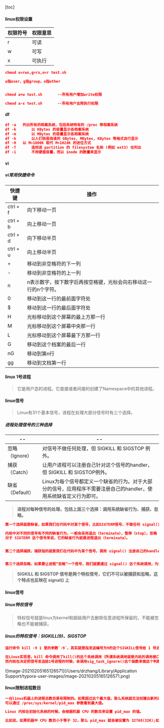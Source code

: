 [toc]

#### linux权限设置
|权限符号|权限意思|
|--|--|
|r|可读|
|w|可写|
|x|可执行|
```json
chmod u=rwx,g=rx,o=r test.sh

u指user，g指group，o指other


chmod a+w test.sh		--所有用户增加write权限

chmod a-x test.sh		--所有用户去除执行权限
```


#### df
```json
df -a 	列出所有的档案系统，包括系统特有的 /proc 等档案系统
df -k		以 KBytes 的容量显示各档案系统
df -m		以 MBytes 的容量显示各档案系统
df -h		以人们较易阅读的 GBytes, MBytes, KBytes 等格式自行显示
df -H 	以 M=1000K 取代 M=1024K 的进位方式
df -T		连同该 partition 的 filesystem 名称 (例如 ext3) 也列出
df -i		不用硬盘容量，而以 inode 的数量来显示
```


#### vi
##### vi常用快捷命令
| 快捷键 | 操作|
| --| --|
| ctrl + f | 向下移动一页 |
|ctrl + b | 向上移动一页|
|ctrl + d | 向下移动半页|
|ctrl + u | 向上移动半页|
| +  | 移动到非空格符的下一列|
|- | 移动到非空格符的上一列|
| n<space> | n表示数字，按下数字后再按空格键，光标会向右移动这一行的n个字符。|
| 0 | 移动到这一行的最前面字符处|
| $ | 移动到这一行的最后面字符处 |
| H | 光标移动到这个屏幕的最上方那一行 |
| M | 光标移动到这个屏幕中央那一行 |
| L |  光标移动到这个屏幕最下方那一行 |
|G | 移动到这个档案的最后一行 |
| nG | 移动到第n行 |
| gg | 移动到文档第一行 |







#### linux 1号进程

> 它是用户态的进程。它直接或者间接的创建了Namespace中的其他进程。

#### linux信号

> Linux有31个基本信号，进程在处理大部分信号时有三个选择。

##### 进程处理信号的三种选择

| --             | --                                               |
| -------------- | ------------------------------------------------ |
| 忽略（Ignore） | 对信号不做任何处理，但 SIGKILL 和 SIGSTOP 例外。 |
|捕获（Catch） | 让用户进程可以注册自己针对这个信号的handler，但 SIGKILL 和 SIGSTOP例外。|
| 缺省（Default） | Linux为每个信号都定义一个缺省的行为。对于大部分的信号，应用程序不需要注册自己的handler，使用系统缺省定义行为即可。 |


> **进程对每种信号的处理，包括上面三个选择：调用系统缺省行为、捕获、忽略。**

```json
第一个选择就是缺省，如果我们在代码中对某个信号，比如SIGTERM信号，不做任何 signal() 相关的系统调用，那么在进程运行的时候，如果接受到信号 SIGTERM，进程就会执行内核中 SIGTERM 信号的缺省代码。

内核中对不同的信号有不同的缺省行为，一般会采用退出（terminate），暂停（stop），忽略（ignore）这三种行为中的一种。
对于 SIGTERM 这个信号来说，它的缺省行为就是进程退出（terminate）。


第二个选择捕获，捕获指的就是我们在代码中为某个信号，调用 signal() 注册自己的handler。这样进程在运行的时候，一旦接受到信号，就不会再去执行内核中的缺省代码，而是会执行通过 signal() 注册的handler。


第三个选择忽略，如果要让进程“忽略”一个信号，我们就要通过 signal() 这个系统调用，为这个信号注册一个特殊的handler，也就是 SIG_IGN.
```

> **SIGKILL 和 SIGSTOP 信号是两个特权信号，它们不可以被捕获和忽略，这个特点也反映在 signal() 上**







#### linux信号

##### linux特权信号

> 特权信号就是linux为kernel和超级用户去删除任意进程所保留的，不能被忽略也不能被捕获。

##### linux的特权信号：SIGKILL(9)、SIGSTOP

```json
运行命令 kill -9 1 里的参数`-9`，其实就是指发送编号为9的这个SIGKILL信号给 1 号进程。
```



```json
在Linux实现里，kill 命令调用了kill()的这个系统调用（所谓系统调用就是内核的调用接口）而进入到了内核函数 sys_kill()。
而内核在决定把信号发送给1号进程的时候，会调用sig_task_ignore()这个函数来做这个判断。它会决定内核在哪些情况下会把发送的这个信号给忽略掉。如果信号被忽略了，那么init进程就收不到指令了。
```

![image-20210205165126571](/Users/drzhang/Library/Application Support/typora-user-images/image-20210205165126571.png)



#### linux限制进程数目

```json
一台linux机器上的进程总数目是有限制的。如果超过这个最大值，那么系统就无法创建出新的进程了，比如你想 SSH 登录到这台机器上就不行了。
可以通过 /proc/sys/kernel/pid_max 参数看到最大值。

Linux 内核在初始化系统的时候，会根据机器 CPU 的数目来设置 pid_max 的值。

比如说，如果机器中 CPU 数目小于等于 32，那么 pid_max 就会被设置为 32768(32K);如果机器中的 CPU 数目大于 32，那么 pid_max 就被设置为 N*1204 (N 就是 CPU 数目)。
```











